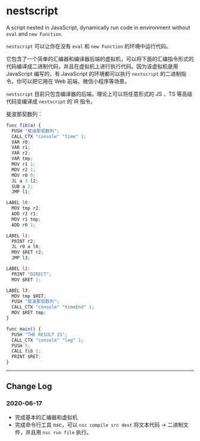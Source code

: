 # nestscript
A script nested in JavaScript, dynamically run code in environment without `eval` and `new Function`.

`nestscript` 可以让你在没有 `eval` 和 `new Function` 的环境中运行代码。

它包含了一个简单的汇编器和编译器后端的虚拟机，可以将下面的汇编指令形式的代码编译成二进制代码，并且在虚拟机上进行执行代码。因为该虚拟机是用 JavaScript 编写的，有 JavaScript 的环境都可以执行 `nestscript` 的二进制指令。你可以把它用在 Web 前端、微信小程序等场景。

`nestscript` 目前只包含编译器的后端，理论上可以将任意形式的 JS 、TS 等高级代码变编译成 `nestscript` 的 IR 指令。

斐波那契数列：

```javascript
func fib(a) {
  PUSH "斐波那契数列";
  CALL_CTX "console" "time" 1;
  VAR r0;
  VAR r1;
  VAR r2;
  VAR tmp;
  MOV r1 1;
  MOV r2 1;
  MOV r0 0;
  JL a 3 l2;
  SUB a 2;
  JMP l1;

LABEL l0:
  MOV tmp r2;
  ADD r2 r1;
  MOV r1 tmp;
  ADD r0 1;

LABEL l1:
  PRINT r2;
  JL r0 a l0;
  MOV $RET r2;
  JMP l3;

LABEL l2:
  PRINT "DIRECT";
  MOV $RET 1;

LABEL l3;
  MOV tmp $RET;
  PUSH "斐波那契数列";
  CALL_CTX "console" "timeEnd" 1;
  MOV $RET tmp;
}

func main() {
  PUSH "THE RESULT IS";
  CALL_CTX "console" "log" 1;
  PUSH 5;
  CALL fib 1;
  PRINT $RET;
}
```

* * *

## Change Log

### 2020-06-17
* 完成基本的汇编器和虚拟机
* 完成命令行工具 nsc，可以 `nsc compile src dest` 将文本代码 -> 二进制文件，并且用 `nsc run file` 执行。

